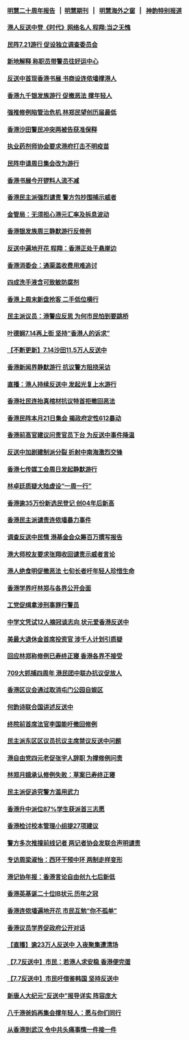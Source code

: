#### [明慧二十周年报告](https://github.com/gfw-breaker/mh-reports/blob/master/README.md?t=07181736) &nbsp;&nbsp;|&nbsp;&nbsp;[明慧期刊](https://github.com/gfw-breaker/mh-qikan) &nbsp;&nbsp;|&nbsp;&nbsp; [明慧海外之窗](https://github.com/gfw-breaker/mh-news/blob/master/README.md?t=07181736) &nbsp;&nbsp;|&nbsp;&nbsp; [神韵特别报道](https://github.com/gfw-breaker/mh-news/blob/master/shenyun.md?t=07181736) 

#### [港人反送中登《时代》网络名人 程翔:当之无愧](../pages/nsc415/n11391516.md?t=07181736) 

#### [民阵7.21游行 促设独立调查委员会](../pages/nsc415/n11391499.md?t=07181736) 

#### [新地解释 称职员带警员往好运中心](../pages/nsc415/n11391483.md?t=07181736) 

#### [反送中首现香港书展 书商设连侬墙撑港人](../pages/nsc415/n11391386.md?t=07181736) 

#### [香港九千银发族游行 促撤恶法 撑年轻人](../pages/nsc415/n11391448.md?t=07181736) 

#### [强推修例陷管治危机 林郑民望创历届最低](../pages/nsc415/n11389214.md?t=07181736) 

#### [香港沙田警民冲突两被告获准保释](../pages/nsc415/n11389321.md?t=07181736) 

#### [执业药剂师协会要求港府打击不明疫苗](../pages/nsc415/n11389313.md?t=07181736) 

#### [民阵申请周日集会改为游行](../pages/nsc415/n11389284.md?t=07181736) 

#### [香港书展今开锣料人流不减](../pages/nsc415/n11389281.md?t=07181736) 

#### [香港民主派强烈谴责 警方包抄围捕示威者](../pages/nsc415/n11386764.md?t=07181736) 

#### [金管局：无须担心港元汇率及拆息波动](../pages/nsc415/n11386838.md?t=07181736) 

#### [香港银发族周三静默游行反修例](../pages/nsc415/n11386834.md?t=07181736) 

#### [反送中遍地开花 程翔：香港正处于悬崖边](../pages/nsc415/n11386740.md?t=07181736) 

#### [香港消委会：通渠滥收费用难追讨](../pages/nsc415/n11386817.md?t=07181736) 

#### [四成洗手液含可致敏防腐剂](../pages/nsc415/n11386785.md?t=07181736) 

#### [香港上周末新盘抢客 二手低位横行](../pages/nsc415/n11384862.md?t=07181736) 

#### [民主派议员：港警应反思 为何市民怕到要跳桥](../pages/nsc415/n11383938.md?t=07181736) 

#### [叶德娴7.14再上街 坚持“香港人的诉求”](../pages/nsc415/n11383931.md?t=07181736) 

#### [【不断更新】7.14沙田11.5万人反送中](../pages/nsc415/n11383655.md?t=07181736) 

#### [香港新闻界静默游行 抗议警方阻挠采访](../pages/nsc415/n11383634.md?t=07181736) 

#### [直播：港人持续反送中 发起光复上水游行](../pages/nsc415/n11382577.md?t=07181736) 

#### [香港社民连抬真棺材抗议特首拒撤回恶法](../pages/nsc415/n11380988.md?t=07181736) 

#### [香港民阵本月21日集会 揭政府定性612暴动](../pages/nsc415/n11380922.md?t=07181736) 

#### [香港前高官建议问责官员下台 为反送中事件降温](../pages/nsc415/n11380909.md?t=07181736) 

#### [反送中加剧建制派分裂 折射中南海激烈交锋](../pages/nsc415/n11379563.md?t=07181736) 

#### [香港七传媒工会周日发起静默游行](../pages/nsc415/n11379663.md?t=07181736) 

#### [林卓廷质疑大陆虚设“一周一行”](../pages/nsc415/n11379636.md?t=07181736) 

#### [香港逾35万份新选民登记 创04年后新高](../pages/nsc415/n11379644.md?t=07181736) 

#### [香港民主派谴责连侬墙暴力事件](../pages/nsc415/n11379585.md?t=07181736) 

#### [调查反送中民情 港基金会众筹百万撰写报告](../pages/nsc415/n11377136.md?t=07181736) 

#### [港大师校友要求张翔收回谴责示威者言论](../pages/nsc415/n11377186.md?t=07181736) 

#### [港人绝食明促撤恶法 七旬长者吁年轻人珍惜生命](../pages/nsc415/n11377179.md?t=07181736) 

#### [香港学界吁林郑与各界公开会面](../pages/nsc415/n11377167.md?t=07181736) 

#### [工党促缉拿涉刑事罪行警员](../pages/nsc415/n11377168.md?t=07181736) 

#### [中学文凭试12人摘冠谈志向 状元爱香港反送中](../pages/nsc415/n11377080.md?t=07181736) 

#### [美最大退休金首席投资官 涉千人计划引质疑](../pages/nsc415/n11376171.md?t=07181736) 

#### [回应林郑称修例已寿终正寝 香港各界不接受](../pages/nsc415/n11375157.md?t=07181736) 

#### [709大抓捕四周年 港民团中联办抗议促放人](../pages/nsc415/n11375065.md?t=07181736) 

#### [香港区议会通过取消屯门公园自娱区](../pages/nsc415/n11375111.md?t=07181736) 

#### [何韵诗联合国讲述反送中](../pages/nsc415/n11375081.md?t=07181736) 

#### [终院前首席法官李国能吁撤回修例](../pages/nsc415/n11375068.md?t=07181736) 

#### [民主派东区区议员抗议主席禁议反送中问题](../pages/nsc415/n11375049.md?t=07181736) 

#### [港自由党四元老促张宇人辞职 为撑修例问责](../pages/nsc415/n11372820.md?t=07181736) 

#### [林郑月娥承认修例失败：草案已寿终正寝](../pages/nsc415/n11372907.md?t=07181736) 

#### [民主派促追究警方滥用武力](../pages/nsc415/n11372894.md?t=07181736) 

#### [香港升中派位87%学生获派首三志愿](../pages/nsc415/n11372883.md?t=07181736) 

#### [香港检讨校本管理小组提27项建议](../pages/nsc415/n11372871.md?t=07181736) 

#### [警方多次推撞前线记者 两记者协会发联合声明谴责](../pages/nsc415/n11372858.md?t=07181736) 

#### [专访周梁淑怡：西环干预中环 两制走样变形](../pages/nsc415/n11372846.md?t=07181736) 

#### [港记协年报：香港言论自由创九七后新低](../pages/nsc415/n11370692.md?t=07181736) 

#### [香港英基诞二十位IB状元 历年之冠](../pages/nsc415/n11370797.md?t=07181736) 

#### [香港连侬墙遍地开花 市民互勉“你不孤单”](../pages/nsc415/n11370718.md?t=07181736) 

#### [香港议员学界促政府公开对话](../pages/nsc415/n11370691.md?t=07181736) 

#### [【直播】逾23万人反送中 入夜聚集遭清场](../pages/nsc415/n11369475.md?t=07181736) 

#### [【7.7反送中】市民：若港人求安稳 香港便完蛋](../pages/nsc415/n11369855.md?t=07181736) 

#### [【7.7反送中】市民吁借鉴韩国 坚持反送中](../pages/nsc415/n11369747.md?t=07181736) 

#### [新唐人大纪元“反送中”报导详实 阵容庞大](../pages/nsc415/n11368292.md?t=07181736) 

#### [八千港爸妈再集会撑年轻人：愿与你们同行](../pages/nsc415/n11368156.md?t=07181736) 

#### [从香港到武汉 令中共头痛事情一件接一件](../pages/nsc415/n11367558.md?t=07181736) 

